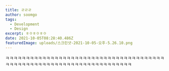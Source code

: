 ```yaml
---
title: ㄹㄹㄹ
author: soomgo
tags:
  - Development
  - Design
excerpt: ㅎㅇㅎㅇㅎㅇ
date: 2021-10-05T08:28:40.486Z
featuredImage: uploads/스크린샷-2021-10-05-오후-5.26.10.png
---
```

ㅋㅋㅋㅋㅋㅋㅋㅋㅋㅋㅋㅋㅋㅋㅋㅋㅋㅋㅋㅋㅋㅋㅋㅋㅋㅋㅋㅋㅋㅋㅋㅋㅋㅋㅋㅋㅋㅋㅋㅋㅋㅋㅋㅋㅋㅋㅋㅋㅋㅋㅋㅋㅋㅋㅋㅋㅋㅋㅋㅋㅋㅋㅋㅋㅋㅋㅋㅋㅋㅋ